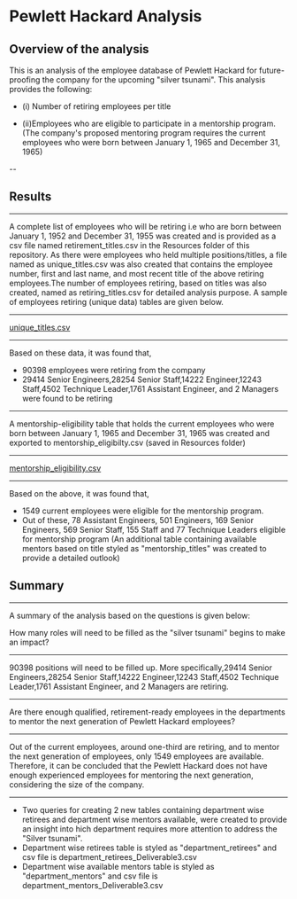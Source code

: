 # Pewlett Hackard Analysis

## Overview of the analysis

This is an analysis of the employee database of Pewlett Hackard for future-proofing the company for the upcoming "silver tsunami". This analysis provides the following:

- (i) Number of retiring employees per title

- (ii)Employees who are eligible to participate in a mentorship program.(The company's proposed mentoring program requires the current employees who were born between January 1,    1965 and December 31, 1965)

--
## Results
---
A complete list of employees who will be retiring i.e who are born between January 1, 1952 and December 31, 1955 was created and is provided as a csv file named retirement_titles.csv in the Resources folder of this repository. As there were employees who held multiple positions/titles, a file named as unique_titles.csv was also created that contains the employee number, first and last name, and most recent title of the above retiring employees.The number of employees retiring, based on titles was also created, named as retiring_titles.csv for detailed analysis purpose. A sample of employees retiring (unique data) tables are given below.

---
[unique_titles.csv](https://github.com/sarikahkumar/Pewlett_Hackard_new/files/7361189/unique_titles.csv)

---

Based on these data, it was found that,
  - 90398 employees were retiring from the company
  - 29414 Senior Engineers,28254 Senior Staff,14222 Engineer,12243 Staff,4502 Technique Leader,1761 Assistant Engineer, and 2 Managers were found to be retiring
---
A mentorship-eligibility table that holds the current employees who were born between January 1, 1965 and December 31, 1965 was created and exported to mentorship_eligibilty.csv (saved in  Resources folder)

---	
[mentorship_eligibility.csv](https://github.com/sarikahkumar/Pewlett_Hackard_new/files/7361193/mentorship_eligibility.csv)

---
Based on the above, it was found that,
  - 1549 current employees were eligible for the mentorship program.
  - Out of these, 78 Assistant Engineers, 501 Engineers, 169 Senior Engineers, 569 Senior Staff, 155 Staff and 77 Technique Leaders eligible for mentorship program (An       additional table containing available mentors based on title styled as "mentorship_titles" was created to provide a detailed outlook)

## Summary
---
A summary of the analysis based on the questions is given below:

How many roles will need to be filled as the "silver tsunami" begins to make an impact?

---
90398 positions will need to be filled up. More specifically,29414 Senior Engineers,28254 Senior Staff,14222 Engineer,12243 Staff,4502 Technique Leader,1761 Assistant Engineer, and 2 Managers are retiring.

---
Are there enough qualified, retirement-ready employees in the departments to mentor the next generation of Pewlett Hackard employees?

---
Out of the current employees, around one-third are retiring, and to mentor the next generation of employees, only 1549 employees are available. Therefore, it can be concluded that the Pewlett Hackard does not have enough experienced employees for mentoring the next generation, considering the size of the company.

---
  - Two queries for creating 2 new tables containing department wise retirees and department wise mentors available, were created to provide an insight into hich department    requires more attention to address the "Silver tsunami".
  - Department wise retirees table is styled as "department_retirees" and csv file is department_retirees_Deliverable3.csv
  - Department wise available mentors table is styled as "department_mentors" and csv file is department_mentors_Deliverable3.csv
